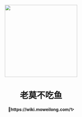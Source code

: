 <p align="center">
  <img width="240" src="https://v2.vuepress.vuejs.org/images/hero.png" style="text-align: center;">
</p>
<h1 align="center">老莫不吃鱼</h1>
<h4 align="center">🚀https://wiki.moweilong.com/✨</h4>
